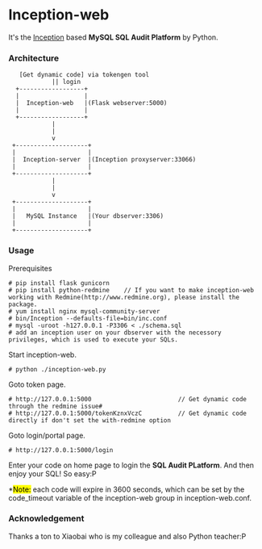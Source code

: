 # Inception-web  

It's the [Inception](http://mysql-inception.github.io/inception-document/) based **MySQL SQL Audit Platform** by Python.

### Architecture  
   
       [Get dynamic code] via tokengen tool  
                || login  
      +------------------+  
      |                  |  
      |  Inception-web   |(Flask webserver:5000)  
      |                  |  
      +------------------+  
                |  
                |  
                v  
     +--------------------+  
     |                    |  
     |  Inception-server  |(Inception proxyserver:33066)  
     |                    |  
     +--------------------+  
                |  
                |  
                v  
     +--------------------+  
     |                    |  
     |   MySQL Instance   |(Your dbserver:3306)  
     |                    |  
     +--------------------+  
  
### Usage  
Prerequisites  

    # pip install flask gunicorn  
    # pip install python-redmine    // If you want to make inception-web working with Redmine(http://www.redmine.org), please install the package. 
    # yum install nginx mysql-community-server
    # bin/Inception --defaults-file=bin/inc.conf   
    # mysql -uroot -h127.0.0.1 -P3306 < ./schema.sql
    # add an inception user on your dbserver with the necessory privileges, which is used to execute your SQLs.

Start inception-web.  

    # python ./inception-web.py  

Goto token page.  

    # http://127.0.0.1:5000                        // Get dynamic code through the redmine issue# 
    # http://127.0.0.1:5000/tokenKznxVczC          // Get dynamic code directly if don't set the with-redmine option

Goto login/portal page.  

    # http://127.0.0.1:5000/login   

Enter your code on home page to login the **SQL Audit PLatform**. And then enjoy your SQL! So easy:P 

 *<mark>Note:</mark> each code will expire in 3600 seconds, which can be set by the code_timeout variable of the inception-web group in inception-web.conf. 

### Acknowledgement

Thanks a ton to Xiaobai who is my colleague and also Python teacher:P
